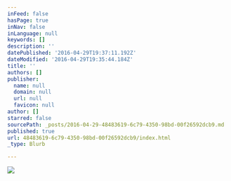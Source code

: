 ```yaml
---
inFeed: false
hasPage: true
inNav: false
inLanguage: null
keywords: []
description: ''
datePublished: '2016-04-29T19:37:11.192Z'
dateModified: '2016-04-29T19:35:44.184Z'
title: ''
authors: []
publisher:
  name: null
  domain: null
  url: null
  favicon: null
author: []
starred: false
sourcePath: _posts/2016-04-29-48483619-6c79-4350-98bd-00f26592dcb9.md
published: true
url: 48483619-6c79-4350-98bd-00f26592dcb9/index.html
_type: Blurb

---
```

![](https://the-grid-user-content.s3-us-west-2.amazonaws.com/c455b0b5-b525-4370-9143-529ee2853bf9.png)